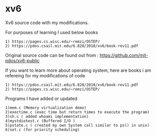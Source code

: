 # xv6
Xv6 source code with my modifications.

For purposes of learning I used below books 

    1) https://pages.cs.wisc.edu/~remzi/OSTEP/ 
    2) https://pdos.csail.mit.edu/6.828/2018/xv6/book-rev11.pdf

Original source code can be found out from : https://github.com/mit-pdos/xv6-public 

If you want to learn more about operating system, here are books i am refereing for my modifications of code

    1) https://pdos.csail.mit.edu/6.828/2018/xv6/book-rev11.pdf
    2) https://pages.cs.wisc.edu/~remzi/OSTEP/ 

Programs I have added or updated

    1)mem.c (Memory virtualization demo)
    2)exectime.c (exec time but return times to execute the program)
    3)sh.c ( added whoami implementation)
    4)mystdiotest.c (Buffered I/O )
    5)pstate.c ( created my own System call similar to ps() in unix)
    6)set.c (for priority scheduling)

